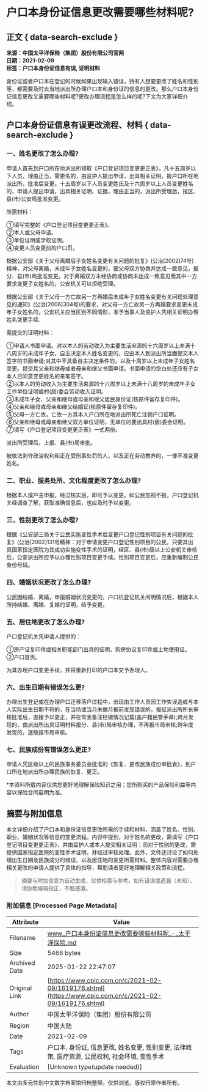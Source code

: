 # 户口本身份证信息更改需要哪些材料呢?

## 正文 { data-search-exclude }


**来源：中国太平洋保险（集团）股份有限公司官网**  
**日期：2021-02-09**  
**标签：户口本身份证信息有误, 证明材料**

身份证或者户口本在登记的时候如果出现输入错误，持有人想要更改了姓名和性别等，都需要及时去当地派出所办理户口本和身份证的信息的更改。那么户口本身份证信息更改又需要哪些材料呢?更改办理流程是怎么样的呢?下文为大家详细介绍。

## 户口本身份证信息有误更改流程、材料 { data-search-exclude }

### 一、姓名更改了怎么办理?

申请人首先到户口所在地派出所领取《户口登记项目变更更正表》，凡十五周岁以下人员，理由正当，需更名的，由监护人提出申请，出具相关证明，报户口所在地派出所，批准后变更。十五周岁以下人员变更姓氏及十六周岁以上人员变更姓名的，申请人提出申请，出具相关证明、证据，理由正当的，派出所受理后，报区、县(市)公安局批准变更。

所需材料：

①填写完整的《户口登记项目变更更正表》。  
②本人或父母申请。  
③单位证明或学校证明。  
④变更人员变更前的户口页。

根据公安部《关于父母离婚后子女姓名变更有关问题的批复》(公治\[2002\]74号)精神，对父母离婚，未成年子女姓名变更的，要父母双方协商并达成一致意见，报分、县(市)局批准变更。对于离婚双方未经协商或协商未达成一致意见而其中一方要求变更子女姓名的，公安机关可以拒绝受理。

根据公安部《关于父母一方亡故另一方再婚后未成年子女姓名变更有关问题处理意见的通知》(公治\[2006\]304号)的要求，对父母一方亡故另一方再婚要求变更未成年子女姓名的，公安机关应当区别不同情形，准予当事人及监护人凭相关证明办理姓名变更手续.

需提交的证明材料：

①申请人书面申请。对以本人的劳动收入为主要生活来源的十六周岁以上未满十八周岁的未成年子女，自主决定本人姓名变更的，应由本人到派出所当面提交本人签字的书面申请;对其中不具备自主决定条件的，以及十周岁以上未成年子女姓名变更，提交其父亲和继母或者母亲和继父书面申请。书面申请的空白处还应有子女本人已同意变更姓名的亲笔签字。  
②以本人的劳动收入为主要生活来源的十六周岁以上未满十八周岁的未成年子女工作单位证明或村(居)委会劳动收入证明。  
③未成年子女、父亲和继母或母亲和继父居民身份证(核原件留存复印件)。  
④父亲和继母或母亲和继父结婚证(核原件留存复印件)。  
⑤父母一方亡故，亡故一方其本人户口所在地派出所死亡注销户口证明。  
⑥父亲和继母或母亲和继父双方单位证明，无单位的要出具村(居)委会证明。  
⑦填写《户口登记项目变更更正表》一式两份。

派出所受理后，上报、县(市)局审批。

被依法剥夺政治权利和正在受刑事处罚的人，以及正在劳动教养的，一律不准变更姓名。

### 二、职业、服务处所、文化程度更改了怎么办理?

根据本人或户主申报，经过核实后，即可予以变更。如公民忽视不报，户口登记机关经调查了解，获取准确信息后，也应及时予以变更。

### 三、性别更改了怎么办理?

根据《公安部三局关于公民实施变性手术后变更户口登记性别项目有关问题的批复》(公治\[2002\]131号精神：对于申请变更户口登记性别项目的公民，只要其出具国家指定医院为其成功实施变性手术的证明，经区、县(市)级以上公安机关审核后，公安派出所应予以办理性别项目变更手续。性别项目变更后，应重新编制公民身份号码。

### 四、婚姻状况更改了怎么办理?

公民因结婚、离婚，申报婚姻状况变更的，户口机登记机关问明情况后，根据本人所持结婚、离婚、复婚的证明，给予变更。

### 五、居住地更改了怎么办理?

户口登记机关凭申请人提供的：

①房产证复印件或相关职能部门出具的证明、购房协议复印件或土地使用证。  
②户口首页。

为其办理户口变更手续，并将重新打印的户口本交予办理人。

### 六、出生日期有错误怎么更?

办理出生登记或在办理户口迁移落户过程中，出现由工作人员因工作失误造成与本人实际出生日期不符的，在当场或当月未做月报前发现错误的，报经派出所所长审核批准后，直接予以更正，并在常表备注栏做情况记载(盖户籍民警手章);跨月发现的，由派出所出具证明材料报分、县(市)局审核办理，不再报市局审核;跨年度发现的，逐级报市局审核。

### 七、民族成份有错误怎么更正?

申请人凭区级以上的民族事务委员会批准的《恢复、更改民族成份审批表》，到户口所在地派出所办理民族的恢复、更正。

*本资料所载内容仅供您更好地理解保险知识之用；您所购买的产品保险利益等内容以保险合同载明为准。
<!-- tcd_original_link https://www.cpic.com.cn/c/2021-02-09/1619176.shtml -->


## 摘要与附加信息

<!-- tcd_abstract -->
本文详细介绍了户口本和身份证信息更改所需的手续和材料，涵盖了姓名、性别、职业、婚姻状况等信息的变更流程。内容中提到，对于姓名的更改，需填写《户口登记项目变更更正表》，并由监护人或本人提交相关证明；而对于性别的更改，需提供国家指定医院的变性手术证明，并经过审核处理。此外，文件还讨论了如何处理出生日期及民族成分的错误，以及居住地的变更所需材料。整体内容对需要办理相关更改的申请人提供了具体的指导，帮助读者更好地理解相关政策和流程。
<!-- tcd_abstract_end -->

> 摘要与附加信息为自动生成，仅供检索与参考。如有错误或遗漏（未知），请协助编辑指正，不胜感激。

### 附加信息 [Processed Page Metadata]

| Attribute       | Value                                  |
|-----------------|----------------------------------------|
| Filename        | www_户口本身份证信息更改需要哪些材料呢_-_太平洋保险.md                             |
| Size            | 5466 bytes                           |
| Archived Date   | 2025-01-22 22:47:07                             |
| Original Link   | [https://www.cpic.com.cn/c/2021-02-09/1619176.shtml](https://www.cpic.com.cn/c/2021-02-09/1619176.shtml)                       |
| Author          | 中国太平洋保险（集团）股份有限公司                               |
| Region          | 中国大陆                               |
| Date            | 2021-02-09                                 |
| Tags            | 户口本, 身份证, 信息更改, 姓名变更, 性别变更, 法律政策, 医疗资源, 公民权利, 社会环境, 变性手术                                 |
| Evaluation            | [Unknown type(update needed)]                                 |
<!-- tcd_table_end -->

本文由多元性别中文数字档案馆归档整理，仅供浏览。版权归原作者所有。
